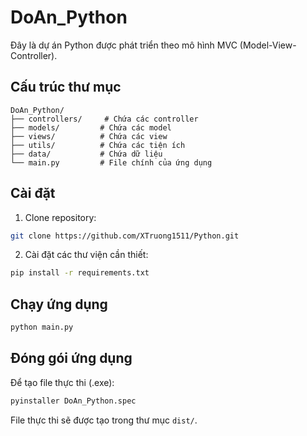 # DoAn_Python

Đây là dự án Python được phát triển theo mô hình MVC (Model-View-Controller).

## Cấu trúc thư mục

```
DoAn_Python/
├── controllers/     # Chứa các controller
├── models/         # Chứa các model
├── views/          # Chứa các view
├── utils/          # Chứa các tiện ích
├── data/           # Chứa dữ liệu
└── main.py         # File chính của ứng dụng
```

## Cài đặt

1. Clone repository:
```bash
git clone https://github.com/XTruong1511/Python.git
```

2. Cài đặt các thư viện cần thiết:
```bash
pip install -r requirements.txt
```

## Chạy ứng dụng

```bash
python main.py
```

## Đóng gói ứng dụng

Để tạo file thực thi (.exe):
```bash
pyinstaller DoAn_Python.spec
```

File thực thi sẽ được tạo trong thư mục `dist/`. 

